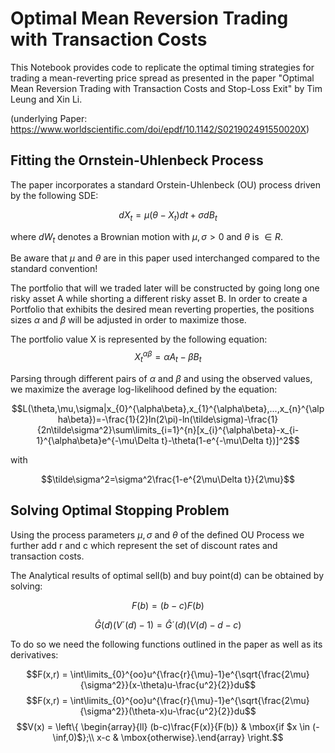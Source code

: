 # Optimal Mean Reversion Trading with Transaction Costs


This Notebook provides code to replicate the optimal timing strategies for trading a mean-reverting price spread as presented in the paper "Optimal Mean Reversion Trading with Transaction Costs and Stop-Loss Exit" by Tim Leung and Xin Li.

(underlying Paper: https://www.worldscientific.com/doi/epdf/10.1142/S021902491550020X)


## Fitting the Ornstein-Uhlenbeck Process

The paper incorporates a standard Orstein-Uhlenbeck (OU) process driven by the following SDE:

$$dX_t=\mu(\theta-X_t)dt+\sigma dB_t$$

where $dW_t$ denotes a Brownian motion with $\mu,\sigma > 0$ and $\theta$ is $\in R$. 

Be aware that $\mu$ and $\theta$ are in this paper used interchanged compared to the standard convention!

The portfolio that will we traded later will be constructed by going long one risky asset A while shorting a different risky asset B. In order to create a Portfolio that exhibits the desired mean reverting properties, the positions sizes $\alpha$ and $\beta$ will be adjusted in order to maximize those. 

The portfolio value X is represented by the following equation:
$$X_t^{\alpha\beta} = \alpha A_t - \beta B_t$$

Parsing through different pairs of $\alpha$ and $\beta$ and using the observed values, we maximize the average log-likelihood defined by the equation:

$$L(\theta,\mu,\sigma|x_{0}^{\alpha\beta},x_{1}^{\alpha\beta},...,x_{n}^{\alpha\beta})=-\frac{1}{2}ln(2\pi)-ln(\tilde\sigma)-\frac{1}{2n\tilde\sigma^2}\sum\limits_{i=1}^{n}[x_{i}^{\alpha\beta}-x_{i-1}^{\alpha\beta}e^{-\mu\Delta t}-\theta(1-e^{-\mu\Delta t})]^2$$

with

$$\tilde\sigma^2=\sigma^2\frac{1-e^{2\mu\Delta t}}{2\mu}$$


## Solving Optimal Stopping Problem

Using the process parameters $\mu,\sigma$ and $\theta$ of the defined OU Process we further add r and c which represent the set of discount rates and transaction costs.

The Analytical results of optimal sell(b) and buy point(d) can be obtained by solving:

$$F(b) = (b-c)F(b)$$

$$\hat G(d)(V´(d)-1)=\hat G´(d) (V(d) - d - c)$$


To do so we need the following functions outlined in the paper as well as its derivatives:

$$F(x,r) = \int\limits_{0}^{oo}u^{\frac{r}{\mu}-1}e^{\sqrt{\frac{2\mu}{\sigma^2}}(x-\theta)u-\frac{u^2}{2}}du$$
$$F(x,r) = \int\limits_{0}^{oo}u^{\frac{r}{\mu}-1}e^{\sqrt{\frac{2\mu}{\sigma^2}}(\theta-x)u-\frac{u^2}{2}}du$$
$$V(x) = \left\{ \begin{array}{ll}
     (b-c)\frac{F(x)}{F(b)} & \mbox{if $x \in (-\inf,0)$};\\
         x-c & \mbox{otherwise}.\end{array} \right.$$

